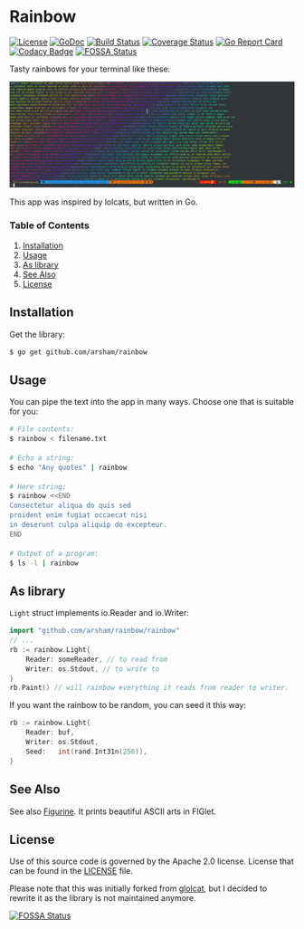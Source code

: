 # Rainbow

[![License](https://img.shields.io/badge/License-Apache%202.0-blue.svg)](https://opensource.org/licenses/Apache-2.0)
[![GoDoc](https://godoc.org/github.com/arsham/rainbow?status.svg)](http://godoc.org/github.com/arsham/rainbow)
[![Build Status](https://travis-ci.org/arsham/rainbow.svg?branch=master)](https://travis-ci.org/arsham/rainbow)
[![Coverage Status](https://codecov.io/gh/arsham/rainbow/branch/master/graph/badge.svg)](https://codecov.io/gh/arsham/rainbow)
[![Go Report Card](https://goreportcard.com/badge/github.com/arsham/rainbow)](https://goreportcard.com/report/github.com/arsham/rainbow)
[![Codacy Badge](https://api.codacy.com/project/badge/Grade/6cc048fae4ba4129b05226308a0bd7e9)](https://www.codacy.com/app/arsham/rainbow?utm_source=github.com&amp;utm_medium=referral&amp;utm_content=arsham/rainbow&amp;utm_campaign=Badge_Grade)
[![FOSSA Status](https://app.fossa.io/api/projects/git%2Bgithub.com%2Farsham%2Frainbow.svg?type=shield)](https://app.fossa.io/projects/git%2Bgithub.com%2Farsham%2Frainbow?ref=badge_shield)

Tasty rainbows for your terminal like these:

![Screenshot](/docs/rainbow.png?raw=true "Rainbow")

This app was inspired by lolcats, but written in Go.

### Table of Contents

1. [Installation](#installation)
2. [Usage](#usage)
3. [As library](#as-library)
4. [See Also](#see-also)
5. [License](#license)

## Installation

Get the library:
```bash
$ go get github.com/arsham/rainbow
```

## Usage

You can pipe the text into the app in many ways. Choose one that is suitable for
you:
```bash
# File contents:
$ rainbow < filename.txt

# Echo a string:
$ echo "Any quotes" | rainbow

# Here string:
$ rainbow <<END
Consectetur aliqua do quis sed
proident enim fugiat occaecat nisi
in deserunt culpa aliquip do excepteur.
END

# Output of a program:
$ ls -l | rainbow
```

## As library
`Light` struct implements io.Reader and io.Writer:
```go
import "github.com/arsham/rainbow/rainbow"
// ...
rb := rainbow.Light{
    Reader: someReader, // to read from
    Writer: os.Stdout, // to write to
}
rb.Paint() // will rainbow everything it reads from reader to writer.
```
If you want the rainbow to be random, you can seed it this way:

```go
rb := rainbow.Light{
    Reader: buf,
    Writer: os.Stdout,
    Seed:   int(rand.Int31n(256)),
}
```

## See Also
See also [Figurine][figurine]. It prints beautiful ASCII arts in FIGlet.

## License
Use of this source code is governed by the Apache 2.0 license. License that can
be found in the [LICENSE](./LICENSE) file.

Please note that this was initially forked from [glolcat][glolcat], but I
decided to rewrite it as the library is not maintained anymore.

[figurine]: https://github.com/arsham/figurine
[glolcat]: https://github.com/cezarsa/glolcat


[![FOSSA Status](https://app.fossa.io/api/projects/git%2Bgithub.com%2Farsham%2Frainbow.svg?type=large)](https://app.fossa.io/projects/git%2Bgithub.com%2Farsham%2Frainbow?ref=badge_large)